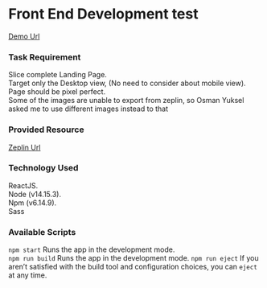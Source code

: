 # Front End Development test

[Demo Url](https://katheermizal.github.io/Game-portal-landing-page/)

### Task Requirement
Slice complete Landing Page.\
Target only the Desktop view, (No need to consider about mobile view).\
Page should be pixel perfect.\
Some of the images are unable to export from zeplin, so Osman Yuksel asked me to use different images instead to that

### Provided Resource
[Zeplin Url](https://zpl.io/brBklYe)

### Technology Used
ReactJS.\
Node (v14.15.3).\
Npm (v6.14.9).\
Sass

### Available Scripts
`npm start` Runs the app in the development mode.\
`npm run build` Runs the app in the development mode.
`npm run eject` If you aren’t satisfied with the build tool and configuration choices, you can `eject` at any time.
